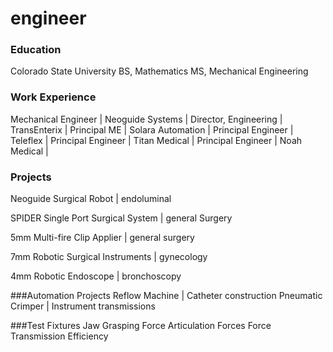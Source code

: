 # engineer

### Education
Colorado State University
BS, Mathematics
MS, Mechanical Engineering

### Work Experience
Mechanical Engineer | Neoguide Systems | 
Director, Engineering | TransEnterix | 
Principal ME | Solara Automation | 
Principal Engineer | Teleflex | 
Principal Engineer | Titan Medical | 
Principal Engineer | Noah Medical | 

### Projects
Neoguide Surgical Robot | endoluminal

SPIDER Single Port Surgical System | general Surgery

5mm Multi-fire Clip Applier | general surgery

7mm Robotic Surgical Instruments | gynecology

4mm Robotic Endoscope | bronchoscopy

###Automation Projects
Reflow Machine | Catheter construction
Pneumatic Crimper | Instrument transmissions

###Test Fixtures
Jaw Grasping Force
Articulation Forces
Force Transmission Efficiency
